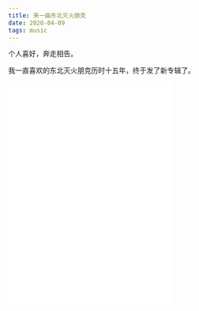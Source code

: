 ```yaml
---
title: 来一曲东北灭火朋克
date: 2020-04-09
tags: music
---
```


个人喜好，奔走相告。

我一直喜欢的东北灭火朋克历时十五年，终于发了新专辑了。

<iframe frameborder="no" border="0" marginwidth="0" marginheight="0" width=330 height=450 src="//music.163.com/outchain/player?type=1&ampid=87731914&ampauto=1&ampheight=430"> </iframe>
